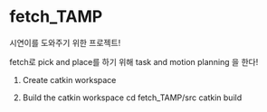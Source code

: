 # fetch_TAMP
시연이를 도와주기 위한 프로젝트!

fetch로 pick and place를 하기 위해 task and motion planning 을 한다!

1. Create catkin workspace

2. Build the catkin workspace
cd fetch_TAMP/src
catkin build
